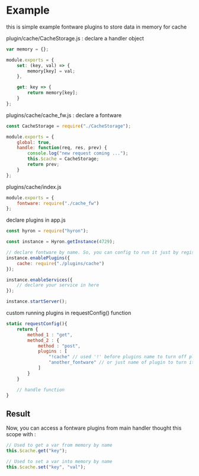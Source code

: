 # Example

this is simple example fontware plugins to store data in memory for cache

plugin/cache/CacheStorage.js : declare a handler object

```javascript
var memory = {};

module.exports = {
    set: (key, val) => {
        memory[key] = val;
    },

    get: key => {
        return memory[key];
    }
};
```

plugins/cache/cache_fw.js : declare a fontware

```javascript
const CacheStorage = require("./CacheStorage");

module.exports = {
    global: true,
    handle: function(req, res, prev) {
        console.log("new request coming ...");
        this.$cache = CacheStorage;
        return prev;
    }
};
```

plugins/cache/index.js

```javascript
module.exports = {
    fontware: require("./cache_fw")
};
```

declare plugins in app.js

```javascript
const hyron = require("hyron");

const instance = Hyron.getInstance(4729);

// declare fontware by name. So, you can config to run it just by registered name
instance.enablePlugins({
    cache: require("./plugins/cache")
});

instance.enableServices({
    // declare your service in here
});

instance.startServer();
```

custom running plugins in requestConfig() function

```javascript
static requestConfig(){
    return {
        method_1 : "get",
        method_2 : {
            method : "post",
            plugins : [
                "!cache" // used '!' before plugins name to turn off plugins.
                "another_fontware" // or just name of plugin to turn it on
            ]
        }
    }

    // handle function
}
```

## Result

Now, you can access a fontware plugins from main handler thought this scope with :

```javascript
// Used to get a var from memory by name
this.$cache.get("key");

// Used to set a var into memory by name
this.$cache.set("key", "val");
```
